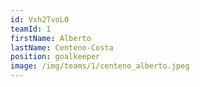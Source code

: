 ```yaml
---
id: Vxh2TvoL0
teamId: 1
firstName: Alberto
lastName: Centeno-Costa
position: goalkeeper
image: /img/teams/1/centeno_alberto.jpeg
---
```

